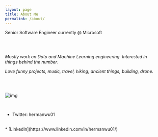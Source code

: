 ```yaml
---
layout: page
title: About Me
permalink: /about/
---
```



Senior Software Engineer currently @ Microsoft 

<br>
<br>

_Mostly work on Data and Machine Learning engineering. Interested in things behind the number._

_Love funny projects, music, travel, hiking, ancient things, building, drone._  

<br>
<br>

![img]({{site.baseurl}}/images/aboutme.jpg)

<br>

* Twitter: hermanwu01
<br>
*  [LinkedIn](https://www.linkedin.com/in/hermanwu01/)